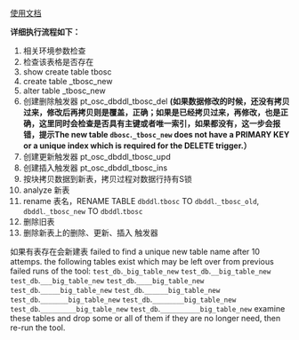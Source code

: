 

[使用文档](https://docs.percona.com/percona-toolkit/pt-online-schema-change.html)

**详细执行流程如下：**
1. 相关环境参数检查
2. 检查该表格是否存在
3. show create table tbosc
4. create table _tbosc_new
5. alter table _tbosc_new 
6. 创建删除触发器 pt_osc_dbddl_tbosc_del **(如果数据修改的时候，还没有拷贝过来，修改后再拷贝则是覆盖，正确；如果是已经拷贝过来，再修改，也是正确，这里同时会检查是否具有主键或者唯一索引，如果都没有，这一步会报错，提示The new table `dbosc`.`_tbosc_new` does not have a PRIMARY KEY or a unique index which is required for the DELETE trigger.）**
7. 创建更新触发器 pt_osc_dbddl_tbosc_upd
8. 创建插入触发器 pt_osc_dbddl_tbosc_ins
9. 按块拷贝数据到新表，拷贝过程对数据行持有S锁
10. analyze 新表
11. rename 表名，RENAME TABLE `dbddl`.`tbosc` TO `dbddl`.`_tbosc_old`, `dbddl`.`_tbosc_new` TO `dbddl`.`tbosc`
12. 删除旧表
13. 删除新表上的删除、更新、插入 触发器

如果有表存在会新建表
failed to find a unique new table name after 10 attemps.  the following tables exist which may be left over from previous failed runs of the tool:
  `test_db`.`_big_table_new`
  `test_db`.`__big_table_new`
  `test_db`.`___big_table_new`
  `test_db`.`____big_table_new`
  `test_db`.`_____big_table_new`
  `test_db`.`______big_table_new`
  `test_db`.`_______big_table_new`
  `test_db`.`________big_table_new`
  `test_db`.`_________big_table_new`
  `test_db`.`__________big_table_new`
examine these tables and drop some or all of them if they are no longer need, then re-run the tool.
